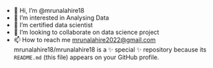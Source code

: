 - 👋 Hi, I’m @mrunalahire18
- 👀 I’m interested in Analysing Data
- 🌱 I’m certified data scientist
- 💞️ I’m looking to collaborate on data science project
- 📫 How to reach me mrunalahire2022@gmail.com
mrunalahire18/mrunalahire18 is a ✨ special ✨ repository because its `README.md` (this file) appears on your GitHub profile.
